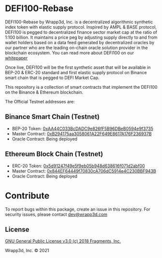 # DEFI100-Rebase

DEFI100-Rebase by Wrapp3d, Inc. is a decentralized algorithmic synthetic index token with elastic supply protocol. Inspired by AMPL & BASE protocol, DEFI100 is pegged to decentralized finance sector market cap at the ratio of 1:100 billion. It maintains a price peg by adjusting supply directly to and from wallet holders based on a data feed generated by decentralized oracles by our partner who are the leading on-chain oracle solution provider in the blockchain ecosystem. You can read more about DEFI100 on our [whitepaper](https://defi100.wrapped.com) 

Once live, DEFI100 will be the first synthetic asset that will be available in BEP-20 & ERC-20 standard and first elastic supply protocol on Binance smart chain that is pegged to DEFI Market Cap. 

This repository is a collection of smart contracts that implement the DEFI100 on the Binance & Ethereum blockchain.

The Official Testnet addresses are:

## Binance Smart Chain (Testnet)

- BEP-20 Token:        [0xAA44C033BcDADC9e826fF5B96DBeB0594e9f3735](https://testnet.bscscan.com/token/0xAA44C033BcDADC9e826fF5B96DBeB0594e9f3735)
- Master Contract:  [0xB294175aa3058061A22F649E8617A176F236937B](https://testnet.bscscan.com/address/0xB294175aa3058061A22F649E8617A176F236937B)
- Oracle Contract:   Being deployed

## Ethereum Block Chain (Testnet)

- ERC-20 Token:        [0x5d91247f49e5f9eb05b948d638616f071d2abf00](https://rinkeby.etherscan.io/token/0x5d91247f49e5f9eb05b948d638616f071d2abf00)
- Master Contract:  [0x844EF64449f70830cA706dC5914e4C230BBF943B](https://rinkeby.etherscan.io/address/0x844EF64449f70830cA706dC5914e4C230BBF943B)
- Oracle Contract:   Being deployed

# Contribute

To report bugs within this package, create an issue in this repository. For security issues, please contact dev@wrapp3d.com

## License

[GNU General Public License v3.0 (c) 2018 Fragments, Inc.](./LICENSE)



Wrapp3d, Inc. © 2021
